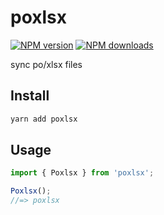 # poxlsx

[![NPM version](https://badgen.net/npm/v/poxlsx)](https://npmjs.com/package/poxlsx)
[![NPM downloads](https://badgen.net/npm/dm/poxlsx)](https://npmjs.com/package/poxlsx)

sync po/xlsx files

## Install

```bash
yarn add poxlsx
```

## Usage

```js
import { Poxlsx } from 'poxlsx';

Poxlsx();
//=> poxlsx
```
